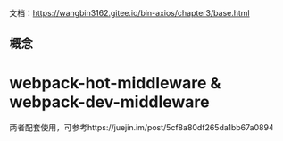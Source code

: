 文档：https://wangbin3162.gitee.io/bin-axios/chapter3/base.html

## 概念

# webpack-hot-middleware & webpack-dev-middleware
两者配套使用，可参考https://juejin.im/post/5cf8a80df265da1bb67a0894